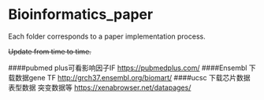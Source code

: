 # Bioinformatics_paper
Each folder corresponds to a paper implementation process.

~~Update from time to time.~~

####pubmed plus可看影响因子IF
https://pubmedplus.com/
####Ensembl 下载数据gene TF
http://grch37.ensembl.org/biomart/
####ucsc 下载芯片数据 表型数据 突变数据等
https://xenabrowser.net/datapages/